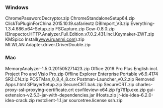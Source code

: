 
### Windows
ChromePasswordDecryptor.zip
ChromeStandaloneSetup64.zip
ClickToPluginForChina.2015.10.19.safariextz
DBImport_V3.zip
Everything-1.3.4.686.x64-Setup.zip
FSCapture.zip
Gow-0.8.0.zip
IEInspector.HTTP.Analyzer.Full.Edition.v7.0.2.431.Incl.Keymaker-ZWT.zip
KMSpico Install(www.iruanmi.com).zip
MI.WLAN.Adapter.driver.DriverDouble.zip
### Mac
MemoryAnalyzer-1.5.0.201505271423.zip
Office 2016 Pro Plus English incl. Project Pro and Visio Pro.zip
Offline Explorer Enterprise Portable v6.9.4174 SR2.CN.zip
POSTMan_0_8_4_8.crx
Postman-Launcher_v0.2.zip
Removed Apps.html
SPlayerSetup.zip
SecureCRT.bak.zip
SecureCRT.zip
charles-proxy-ssl-proxying-certificate.crt
csvfileview-x64.zip
fg761p.exe.zip
gui-extension-v2.5.3-jar-with-dependencies.jar
iHosts.zip
jr-ide-idea-6.2.0-idea-crack.zip
restclient-1.1.jar
sourcetree.license
ssh.zip
